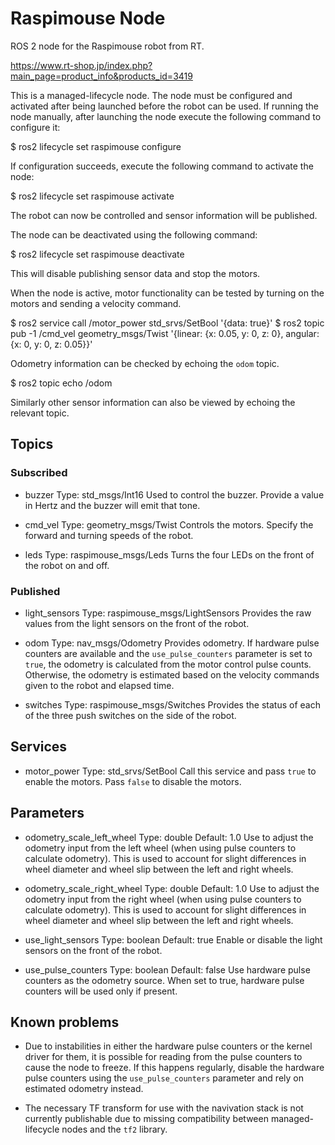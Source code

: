 # Raspimouse Node

ROS 2 node for the Raspimouse robot from RT.

https://www.rt-shop.jp/index.php?main_page=product_info&products_id=3419

This is a managed-lifecycle node. The node must be configured and activated after being launched
before the robot can be used. If running the node manually, after launching the node execute the
following command to configure it:

  $ ros2 lifecycle set raspimouse configure

If configuration succeeds, execute the following command to activate the node:

  $ ros2 lifecycle set raspimouse activate

The robot can now be controlled and sensor information will be published.

The node can be deactivated using the following command:

  $ ros2 lifecycle set raspimouse deactivate

This will disable publishing sensor data and stop the motors.

When the node is active, motor functionality can be tested by turning on the motors and sending
a velocity command.

  $ ros2 service call /motor_power std_srvs/SetBool '{data: true}'
  $ ros2 topic pub -1 /cmd_vel geometry_msgs/Twist '{linear: {x: 0.05, y: 0, z: 0}, angular: {x: 0, y: 0, z: 0.05}}'

Odometry information can be checked by echoing the `odom` topic.

  $ ros2 topic echo /odom

Similarly other sensor information can also be viewed by echoing the relevant topic.


## Topics

### Subscribed

- buzzer
  Type: std_msgs/Int16
  Used to control the buzzer. Provide a value in Hertz and the buzzer will emit that tone.

- cmd_vel
  Type: geometry_msgs/Twist
  Controls the motors. Specify the forward and turning speeds of the robot.

- leds
  Type: raspimouse_msgs/Leds
  Turns the four LEDs on the front of the robot on and off.


### Published

- light_sensors
  Type: raspimouse_msgs/LightSensors
  Provides the raw values from the light sensors on the front of the robot.

- odom
  Type: nav_msgs/Odometry
  Provides odometry. If hardware pulse counters are available and the `use_pulse_counters`
  parameter is set to `true`, the odometry is calculated from the motor control pulse counts.
  Otherwise, the odometry is estimated based on the velocity commands given to the robot and
  elapsed time.

- switches
  Type: raspimouse_msgs/Switches
  Provides the status of each of the three push switches on the side of the robot.
  

## Services

- motor_power
  Type: std_srvs/SetBool
  Call this service and pass `true` to enable the motors. Pass `false` to disable the motors.


## Parameters

- odometry_scale_left_wheel
  Type: double
  Default: 1.0
  Use to adjust the odometry input from the left wheel (when using pulse counters to calculate
  odometry). This is used to account for slight differences in wheel diameter and wheel slip
  between the left and right wheels.

- odometry_scale_right_wheel
  Type: double
  Default: 1.0
  Use to adjust the odometry input from the right wheel (when using pulse counters to calculate
  odometry). This is used to account for slight differences in wheel diameter and wheel slip
  between the left and right wheels.

- use_light_sensors
  Type: boolean
  Default: true
  Enable or disable the light sensors on the front of the robot.

- use_pulse_counters
  Type: boolean
  Default: false
  Use hardware pulse counters as the odometry source. When set to true, hardware pulse counters
  will be used only if present.


## Known problems

- Due to instabilities in either the hardware pulse counters or the kernel driver for them, it is
  possible for reading from the pulse counters to cause the node to freeze. If this happens
  regularly, disable the hardware pulse counters using the `use_pulse_counters` parameter and
  rely on estimated odometry instead.

- The necessary TF transform for use with the navivation stack is not currently publishable due to
  missing compatibility between managed-lifecycle nodes and the `tf2` library.
